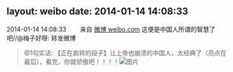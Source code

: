 layout: weibo
date: 2014-01-14 14:08:33
---
<meta name="referrer" content="no-referrer" />

2014-01-14 14:08:33  &nbsp;&nbsp;&nbsp;&nbsp;&nbsp;&nbsp; 来自 <a href="http://weibo.com/" rel="nofollow">微博 weibo.com</a>
这便是中国人所谓的智慧了吧//@梅子好呀: 转发微博
>  @1句实话: 【正在疯转的段子】让上帝也崩溃的中国人，太经典了（亮点在最后），看完，你就骄傲吧！！！！ ​​​
>  ![图片](https://ww1.sinaimg.cn/large/98c1610bjw1ecipg02a4aj20c81tyk1i.jpg)
